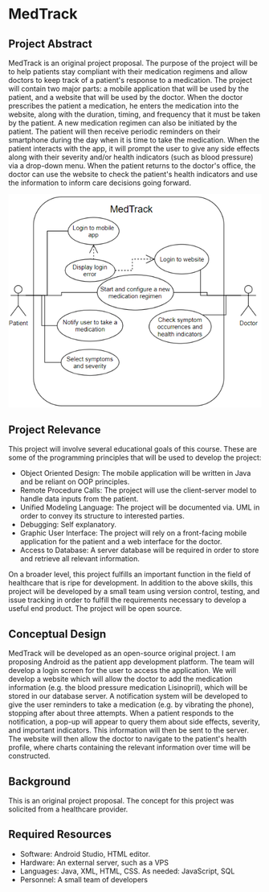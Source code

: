 # MedTrack

## Project Abstract

MedTrack is an original project proposal. The purpose of the project will be to help patients stay compliant with their medication regimens and allow doctors to keep track of a patient's response to a medication. The project will contain two major parts: a mobile application that will be used by the patient, and a website that will be used by the doctor. When the doctor prescribes the patient a medication, he enters the medication into the website, along with the duration, timing, and frequency that it must be taken by the patient. A new medication regimen can also be initiated by the patient. The patient will then receive periodic reminders on their smartphone during the day when it is time to take the medication. When the patient interacts with the app, it will prompt the user to give any side effects along with their severity and/or health indicators (such as blood pressure) via a drop-down menu. When the patient returns to the doctor's office, the doctor can use the website to check the patient's health indicators and use the information to inform care decisions going forward.

![Use Case Diagram](SamuelHong_MedTrack.PNG)

## Project Relevance

This project will involve several educational goals of this course. These are some of the programming principles that will be used to develop the project:
 * Object Oriented Design: The mobile application will be written in Java and be reliant on OOP principles.
 * Remote Procedure Calls: The project will use the client-server model to handle data inputs from the patient.
 * Unified Modeling Language: The project will be documented via. UML in order to convey its structure to interested parties.
 * Debugging: Self explanatory.
 * Graphic User Interface: The project will rely on a front-facing mobile application for the patient and a web interface for the doctor.
 * Access to Database: A server database will be required in order to store and retrieve all relevant information.
 
On a broader level, this project fulfills an important function in the field of healthcare that is ripe for development. In addition to the above skills, this project will be developed by a small team using version control, testing, and issue tracking in order to fulfill the requirements necessary to develop a useful end product. The project will be open source.

## Conceptual Design

MedTrack will be developed as an open-source original project. I am proposing Android as the patient app development platform. The team will develop a login screen for the user to access the application. We will develop a website which will allow the doctor to add the medication information (e.g. the blood pressure medication Lisinopril), which will be stored in our database server. A notification system will be developed to give the user reminders to take a medication (e.g. by vibrating the phone), stopping after about three attempts. When a patient responds to the notification, a pop-up will appear to query them about side effects, severity, and important indicators. This information will then be sent to the server. The website will then allow the doctor to navigate to the patient's health profile, where charts containing the relevant information over time will be constructed.

## Background

This is an original project proposal. The concept for this project was solicited from a healthcare provider.

## Required Resources

 * Software: Android Studio, HTML editor.
 * Hardware: An external server, such as a VPS
 * Languages: Java, XML, HTML, CSS. As needed: JavaScript, SQL
 * Personnel: A small team of developers

